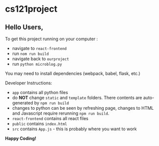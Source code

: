 # cs121project

## Hello Users,

To get this project running on your computer :
- navigate to `react-frontend`
- run `nom run build`
- navigate back to `ourproject`
- run `python microblog.py`

You may need to install dependencies (webpack, babel, flask, etc.)

Developer Instructions:
- `app` contains all python files
- do **NOT** change `static` and `template` folders. There contents are auto-generated by `npm run build`
- changes to python can be seen by refreshing page, changes to HTML and Javascript require rerunning `npm run build`.
- `react-frontend` contains all react files
- `public` contains `index.html`
- `src` contains `App.js` - this is probably where you want to work

**Happy Coding!**

